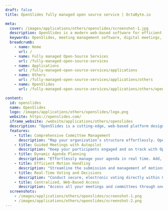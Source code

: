 ```yaml
---
draft: false
title: OpenSlides fully managed open source service | OctaByte.io

meta:
  cover: /images/applications/others/openslides/screenshot-1.jpg
  description: OpenSlides is a modern web-based software for efficient meeting and committee management, offering powerful tools for agendas, motions, and seamless collaboration.
  keywords: OpenSlides, meeting management software, digital meetings, committee management, agenda planning, motion tracking, collaboration tools, web-based meeting platform
  breadcrumb:
    - name: Home
      url: /
    - name: Fully managed Open-Source Services
      url: /fully-managed-open-source-services
    - name: Applications
      url: /fully-managed-open-source-services/applications
    - name: Others
      url: /fully-managed-open-source-services/applications/others
    - name: OpenSlides
      url: /fully-managed-open-source-services/applications/others/openslides

content:
  id: openslides
  name: OpenSlides
  logo: /images/applications/others/openslides/logo.png
  website: https://openslides.com/
  iframe_website: /website/applications/others/openslides
  description: "OpenSlides is a cutting-edge, web-based platform designed to revolutionize how organizations manage their meetings and committees. Whether you're coordinating a small team or managing large-scale assemblies, OpenSlides provides a centralized, secure solution for organizing meetings, tracking agendas, managing motions, and engaging participants. With its intuitive interface and robust features, OpenSlides simplifies meeting management, enabling seamless collaboration and decision-making. Empower your team with tools for real-time agenda updates, motion handling, and comprehensive committee management—all accessible through one convenient URL. Say goodbye to chaotic meetings and hello to efficient, productive gatherings."
  features:
    - title: Comprehensive Committee Management
      description: "Map your organization’s structure effortlessly. OpenSlides allows you to create unlimited committees and meetings, assign rights, and define which committees can forward motions. Easily archive past meetings for future reference."
    - title: Guided Meetings with Autopilot
      description: "Keep your participants engaged and on track with OpenSlides' Autopilot feature. It displays the current agenda item, active motions, speaking lists, ongoing votes, and what’s being shown on the projector, ensuring everyone is in sync."
    - title: Dynamic Agenda Planning
      description: "Effortlessly manage your agenda in real time. Add, rearrange, or update automatically numbered items with drag-and-drop functionality. Plan hidden entries like breaks for smooth scheduling and link items to speaking lists for detailed discussions."
    - title: Efficient Motion Handling
      description: "Streamline the submission and management of motions and amendments. Categorize, number, and track motions while conducting electronic voting and recording decisions with precision."
    - title: Real-Time Voting and Decisions
      description: "Conduct secure, electronic voting directly within OpenSlides. Easily tally results and record outcomes to ensure transparency and accuracy in decision-making."
    - title: Centralized, Web-Based Access
      description: "Access all your meetings and committees through one central URL. OpenSlides' web-based platform ensures participants can join securely from anywhere, enabling seamless remote collaboration."
  screenshots:
    - /images/applications/others/openslides/screenshot-1.png
    - /images/applications/others/openslides/screenshot-2.png
---
```

